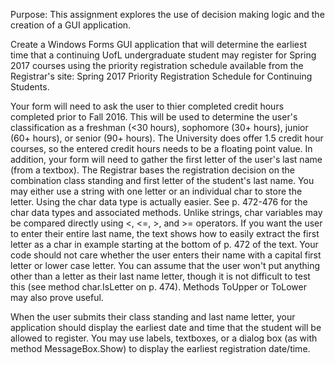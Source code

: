 Purpose: This assignment explores the use of decision making logic and the creation of a GUI application.

Create a Windows Forms GUI application that will determine the earliest time that a continuing UofL undergraduate student may register for Spring 2017 courses using the priority registration schedule available from the Registrar's site: Spring 2017 Priority Registration Schedule for Continuing Students.

Your form will need to ask the user to thier completed credit hours completed prior to Fall 2016. This will be used to determine the user's classification as a freshman (<30 hours), sophomore (30+ hours), junior (60+ hours), or senior (90+ hours). The University does offer 1.5 credit hour courses, so the entered credit hours needs to be a floating point value. In addition, your form will need to gather the first letter of the user's last name (from a textbox). The Registrar bases the registration decision on the combination class standing and first letter of the student's last name. You may either use a string with one letter or an individual char to store the letter. Using the char data type is actually easier. See p. 472-476 for the char data types and associated methods. Unlike strings, char variables may be compared directly using <, <=, >, and >= operators. If you want the user to enter their entire last name, the text shows how to easily extract the first letter as a char in example starting at the bottom of p. 472 of the text. Your code should not care whether the user enters their name with a capital first letter or lower case letter. You can assume that the user won't put anything other than a letter as their last name letter, though it is not difficult to test this (see method char.IsLetter on p. 474). Methods ToUpper or ToLower may also prove useful.

When the user submits their class standing and last name letter, your application should display the earliest date and time that the student will be allowed to register. You may use labels, textboxes, or a dialog box (as with method MessageBox.Show) to display the earliest registration date/time.